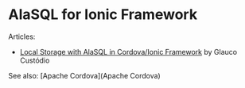 # AlaSQL for Ionic Framework

Articles:
* [Local Storage with AlaSQL in Cordova/Ionic Framework](http://blog.glaucocustodio.com/2015/03/30/local-storage-with-alasql-in-cordovaionic-framework/) by Glauco Custódio

See also: [Apache Cordova](Apache Cordova)